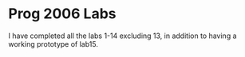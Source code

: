 # Prog 2006 Labs
I have completed all the labs 1-14 excluding 13, in addition to having a working prototype of lab15.
